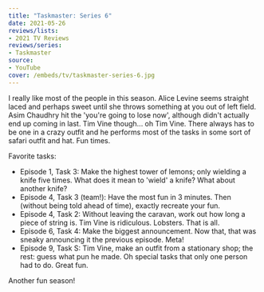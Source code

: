 ```yaml
---
title: "Taskmaster: Series 6"
date: 2021-05-26
reviews/lists:
- 2021 TV Reviews
reviews/series:
- Taskmaster
source:
- YouTube
cover: /embeds/tv/taskmaster-series-6.jpg
---
```

I really like most of the people in this season. Alice Levine seems straight laced and perhaps sweet until she throws something at you out of left field. Asim Chaudhry hit the 'you're going to lose now', although didn't actually end up coming in last. Tim Vine though... oh Tim Vine. There always has to be one in a crazy outfit and he performs most of the tasks in some sort of safari outfit and hat. Fun times. 

Favorite tasks:

* Episode 1, Task 3: Make the highest tower of lemons; only wielding a knife five times. What does it mean to 'wield' a knife? What about another knife? 
* Episode 4, Task 3 (team!): Have the most fun in 3 minutes. Then (without being told ahead of time), exactly recreate your fun. 
* Episode 4, Task 2: Without leaving the caravan, work out how long a piece of string is. Tim Vine is ridiculous. Lobsters. That is all. 
* Episode 6, Task 4: Make the biggest announcement. Now that, that was sneaky announcing it the previous episode. Meta!
* Episode 9, Task S: Tim Vine, make an outfit from a stationary shop; the rest: guess what pun he made. Oh special tasks that only one person had to do. Great fun. 

Another fun season!
